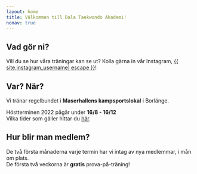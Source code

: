 ```yaml
---
layout: home
title: Välkommen till Dala Taekwondo Akademi!
nonav: true
---
```


## Vad gör ni?

Vill du se hur våra träningar kan se ut? Kolla gärna in vår Instagram, [{{ site.instagram_username| escape }}](https://instagram.com/dala_tkd)!

## Var? När?

Vi tränar regelbundet i **Maserhallens kampsportslokal** i Borlänge.

Höstterminen 2022 pågår under **16/8 - 16/12**  
Vilka tider som gäller hittar du [här](/lokal-tid/#tid).

## Hur blir man medlem?

De två första månaderna varje termin har vi intag av nya medlemmar, i mån om plats.  
De första två veckorna är **gratis** prova-på-träning!
